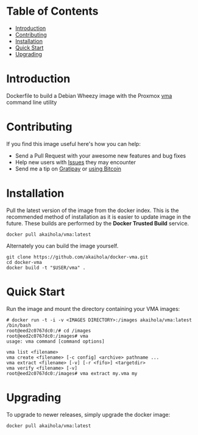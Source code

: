 # Table of Contents
- [Introduction](#introduction)
- [Contributing](#contributing)
- [Installation](#installation)
- [Quick Start](#quick-start)
- [Upgrading](#upgrading)

# Introduction

Dockerfile to build a Debian Wheezy image
with the Proxmox [vma](http://pve.proxmox.com/wiki/VMA#Command_line_utility)
command line utility

# Contributing

If you find this image useful here's how you can help:

- Send a Pull Request with your awesome new features and bug fixes
- Help new users with [Issues](https://github.com/akaihola/docker-vma/issues) they may encounter
- Send me a tip on [Gratipay](https://gratipay.com/akaihola/) or [using Bitcoin](https://onename.io/akaihola)

# Installation
Pull the latest version of the image from the docker index. This is the recommended method of installation as it is easier to update image in the future. These builds are performed by the **Docker Trusted Build** service.

```
docker pull akaihola/vma:latest
```

Alternately you can build the image yourself.

```
git clone https://github.com/akaihola/docker-vma.git
cd docker-vma
docker build -t "$USER/vma" .
```

# Quick Start
Run the image and mount the directory containing your VMA images:

```
# docker run -t -i -v <IMAGES DIRECTORY>:/images akaihola/vma:latest /bin/bash
root@eed2c0767dc0:/# cd /images
root@eed2c0767dc0:/images# vma
usage: vma command [command options]

vma list <filename>
vma create <filename> [-c config] <archive> pathname ...
vma extract <filename> [-v] [-r <fifo>] <targetdir>
vma verify <filename> [-v]
root@eed2c0767dc0:/images# vma extract my.vma my
```

# Upgrading

To upgrade to newer releases, simply upgrade the docker image:

```
docker pull akaihola/vma:latest
```
